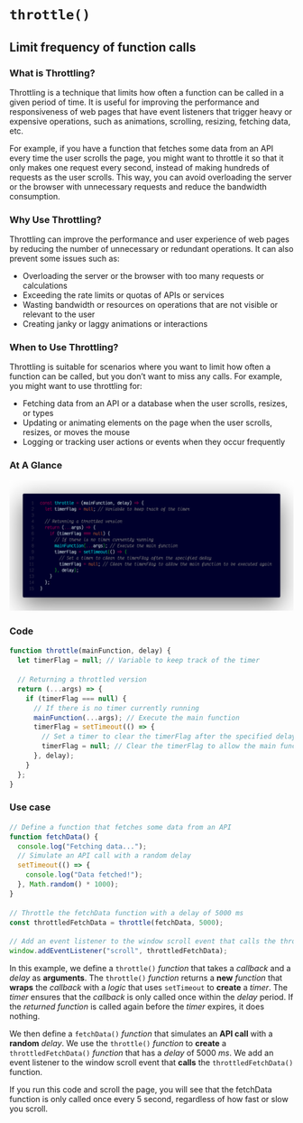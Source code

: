 # `throttle()`

## Limit frequency of function calls

### What is Throttling?

Throttling is a technique that limits how often a function can be called in a given period of time. It is useful for improving the performance and responsiveness of web pages that have event listeners that trigger heavy or expensive operations, such as animations, scrolling, resizing, fetching data, etc.

For example, if you have a function that fetches some data from an API every time the user scrolls the page, you might want to throttle it so that it only makes one request every second, instead of making hundreds of requests as the user scrolls. This way, you can avoid overloading the server or the browser with unnecessary requests and reduce the bandwidth consumption.

### Why Use Throttling?

Throttling can improve the performance and user experience of web pages by reducing the number of unnecessary or redundant operations. It can also prevent some issues such as:

- Overloading the server or the browser with too many requests or calculations
- Exceeding the rate limits or quotas of APIs or services
- Wasting bandwidth or resources on operations that are not visible or relevant to the user
- Creating janky or laggy animations or interactions

### When to Use Throttling?

Throttling is suitable for scenarios where you want to limit how often a function can be called, but you don’t want to miss any calls. For example, you might want to use throttling for:

- Fetching data from an API or a database when the user scrolls, resizes, or types
- Updating or animating elements on the page when the user scrolls, resizes, or moves the mouse
- Logging or tracking user actions or events when they occur frequently

### At A Glance

![A screenshot of the titular code snippet](../snapshots/throttle.png)

### Code

```js
function throttle(mainFunction, delay) {
  let timerFlag = null; // Variable to keep track of the timer

  // Returning a throttled version
  return (...args) => {
    if (timerFlag === null) {
      // If there is no timer currently running
      mainFunction(...args); // Execute the main function
      timerFlag = setTimeout(() => {
        // Set a timer to clear the timerFlag after the specified delay
        timerFlag = null; // Clear the timerFlag to allow the main function to be executed again
      }, delay);
    }
  };
}
```

### Use case

```js
// Define a function that fetches some data from an API
function fetchData() {
  console.log("Fetching data...");
  // Simulate an API call with a random delay
  setTimeout(() => {
    console.log("Data fetched!");
  }, Math.random() * 1000);
}

// Throttle the fetchData function with a delay of 5000 ms
const throttledFetchData = throttle(fetchData, 5000);

// Add an event listener to the window scroll event that calls the throttledFetchData function
window.addEventListener("scroll", throttledFetchData);
```

In this example, we define a `throttle()` _function_ that takes a _callback_ and a _delay_ as **arguments**. The `throttle()` _function_ returns a **new** _function_ that **wraps** the _callback_ with a _logic_ that uses `setTimeout` to **create** a _timer_. The _timer_ ensures that the _callback_ is only called once within the _delay_ period. If the _returned_ _function_ is called again before the _timer_ expires, it does nothing.

We then define a `fetchData()` _function_ that simulates an **API call** with a **random** _delay_. We use the `throttle()` _function_ to **create** a `throttledFetchData()` _function_ that has a _delay_ of 5000 _ms_. We add an event listener to the window scroll event that **calls** the `throttledFetchData()` function.

If you run this code and scroll the page, you will see that the fetchData function is only called once every 5 second, regardless of how fast or slow you scroll.
